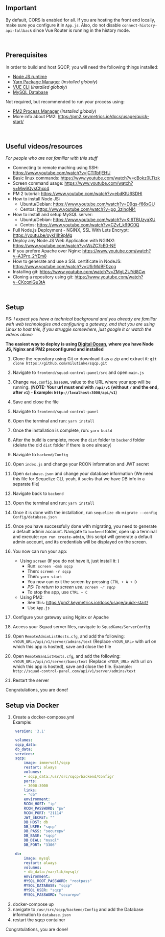 ## **Important**

By default, CORS is enabled for all. If you are hosting the front end locally, make sure you configure it in `App.js`.
Also, do not disable `connect-history-api-fallback` since Vue Router is running in the history mode.

<br >

## **Prerequisites**

In order to build and host SQCP, you will need the following things installed:

-   [Node JS runtime](https://nodejs.dev/)
-   [Yarn Package Manager](https://yarnpkg.com/) (_installed globaly_)
-   [VUE CLI](https://cli.vuejs.org/guide/installation.html) (_installed globaly_)
-   [MySQL Database](https://www.mysql.com/)

Not required, but recommended to run your process using:

-   [PM2 Process Manager](https://pm2.keymetrics.io/) (_installed globaly_)
-   More info about PM2: https://pm2.keymetrics.io/docs/usage/quick-start/

<br >

## **Useful videos/resources**

_For people who are not familiar with this stuff_

-   Connecting to remote maching using SSH: https://www.youtube.com/watch?v=jCTI1bfjEHU
-   Basic linux commands: https://www.youtube.com/watch?v=cBokz0LTizk
-   Screen command usage: https://www.youtube.com/watch?v=Mw6QvsChxo4
-   PM 2 tutorial: https://www.youtube.com/watch?v=ebdKIU6SDHI
-   How to install Node JS:
    -   Ubuntu/Debian: https://www.youtube.com/watch?v=D9qs-f66xGU
    -   Centos: https://www.youtube.com/watch?v=pg_3zlnqNl4
-   How to install and setup MySQL server:
    -   Ubuntu/Debian: https://www.youtube.com/watch?v=KI6TBUzyqXU
    -   Centos: https://www.youtube.com/watch?v=CZvf_k99C0Q
-   Full Node.js Deployment - NGINX, SSL With Lets Encrypt: https://youtu.be/oykl1Ih9pMg
-   Deploy any Node.JS Web Application with NGINX!: https://www.youtube.com/watch?v=WsZC7cE0-NE
-   If you prefere Apache over Nginx: https://www.youtube.com/watch?v=A3Prx_2YEm8
-   How to generate and use a SSL certificate in NodeJS: https://www.youtube.com/watch?v=USrMdBF0zcg
-   Installing git: https://www.youtube.com/watch?v=ZMgLZUYd8Cw
-   Cloning a repository using git: https://www.youtube.com/watch?v=CKcqniGu3tA

<br >

## **Setup**

_PS: I expect you have a technical background and you already are familiar with web technologies and configuring a gateway, and that you are using Linux to host this, if you struggle somewhere, just google it or watch the videos above_

**The easiest way to deploy is using [Digital Ocean](https://m.do.co/c/970c894d5986), where you have Node JS, Nginx and PM2 preconfigured and installed**

1. Clone the repository using Git or download it as a zip and extract it: `git clone https://github.com/milutinke/sqcp.git`
2. Navigate to `frontend/squad-control-panel/src` and open `main.js`
3. Change `Vue.config.baseURL` value to the URL where your app will be running. (**NOTE: Your url must end with `/api/v1` (without `/` and the end, after `v1`) - Example: `http://localhost:3000/api/v1`**)
4. Save and close the file
5. Navigate to `frontend/squad-control-panel`
6. Open the terminal and run: `yarn install`
7. Once the installation is complete, run: `yarn build`
8. After the build is complete, move the `dist` folder to `backend` folder (delete the old `dist` folder if there is one already)
9. Navigate to `backend/Config`
10. Open `index.js` and change your RCON information and JWT secret
11. Open `database.json` and change your database information (We need this file for Sequelize CLI, yeah, it sucks that we have DB info in a separate file)
12. Navigate back to `backend`
13. Open the terminal and run: `yarn install`
14. Once it is done with the installation, run `sequelize db:migrate --config Config/database.json`
15. Once you have successfully done with migrating, you need to generate a default admin account. Navigate to `backend` folder, open up a terminal and execute: `npm run create-admin`, this script will generate a default admin account, and its credentials will be displayed on the screen.
16. You now can run your app:

    - Using `screen` (If you do not have it, just install it: )
        - Run: `screen -dmS sqcp`
        - Then: `screen -r sqcp`
        - Then: `yarn start`
        - You now can exit the screen by pressing `CTRL + A + D`
        - _PS: To return to screen use: `screen -r sqcp`_
        - To stop the app, use `CTRL + C`
    - Using PM2:
        - See this: https://pm2.keymetrics.io/docs/usage/quick-start/
        - Use `App.js`

17. Configure your gateway using Nginx or Apache
18. Access your Squad server files, navigate to `SquadGame/ServerConfig`
19. Open `RemoteAdminListHosts.cfg`, and add the following: `<YOUR_URL>/api/v1/server/admins/text` (Replace `<YOUR_URL>` with url on which this app is hosted), save and close the file
20. Open `RemoteBanListHosts.cfg`, and add the following: `<YOUR_URL>/api/v1/server/bans/text` (Replace `<YOUR_URL>` with url on which this app is hosted), save and close the file. Example: `http://squad-control-panel.com/api/v1/server/admins/text`

21. Restart the server

Congratulations, you are done!

## **Setup via Docker**
1. Create a docker-compose.yml
   </br>Example:
   ```yaml
    version: '3.1'

    volumes: 
    sqcp_data:
    db_data:
    services:
    sqcp:
        image: immervoll/sqcp
        restart: always
        volumes: 
        - sqcp_data:/usr/src/sqcp/backend/Config/
        ports: 
        - 3000:3000
        links:
        - "db"
        environment: 
        RCON_HOST: "ip"
        RCON_PASSWORD: "pw"
        RCON_PORT: "21114"
        JWT_SECRET: ""
        DB_HOST: db
        DB_USER: "sqcp"
        DB_PASS: "securepw"
        DB_BASE: "sqcp"
        DB_DIAL: "mysql"
        DB_PORT: "3306"

    db:
        image: mysql
        restart: always
        volumes: 
        - db_data:/var/lib/mysql/
        environment:
        MYSQL_ROOT_PASSWORD: "rootpass"
        MYSQL_DATABASE: "sqcp"
        MYSQL_USER: "sqcp"
        MYSQL_PASSWORD: "securepw"
    ```
1. docker-compose up
2. navigate to `/usr/src/sqcp/backend/Config` and add the Database information to `database.json`
3. restart the sqcp container

Congratulations, you are done!

